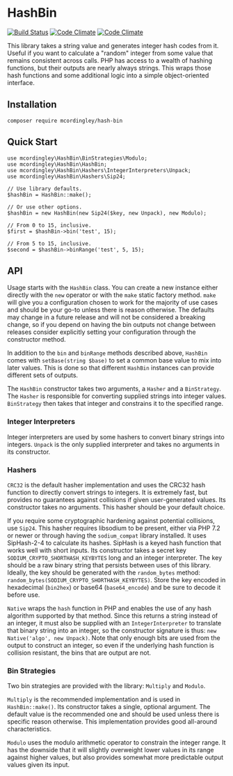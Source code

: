 # HashBin

[![Build Status](https://api.travis-ci.org/repositories/mcordingley/HashBin.svg)](https://travis-ci.org/mcordingley/HashBin)
[![Code Climate](https://codeclimate.com/github/mcordingley/HashBin/badges/gpa.svg)](https://codeclimate.com/github/mcordingley/HashBin)
[![Code Climate](https://codeclimate.com/github/mcordingley/HashBin/badges/coverage.svg)](https://codeclimate.com/github/mcordingley/HashBin)

This library takes a string value and generates integer hash codes from it. Useful if you want to calculate a "random"
integer from some value that remains consistent across calls. PHP has access to a wealth of hashing functions, but their
outputs are nearly always strings. This wraps those hash functions and some additional logic into a simple
object-oriented interface.


## Installation

`composer require mcordingley/hash-bin`

## Quick Start

```
use mcordingley\HashBin\BinStrategies\Modulo;
use mcordingley\HashBin\HashBin;
use mcordingley\HashBin\Hashers\IntegerInterpreters\Unpack;
use mcordingley\HashBin\Hashers\Sip24;

// Use library defaults.
$hashBin = HashBin::make();

// Or use other options.
$hashBin = new HashBin(new Sip24($key, new Unpack), new Modulo);

// From 0 to 15, inclusive.
$first = $hashBin->bin('test', 15);

// From 5 to 15, inclusive.
$second = $hashBin->binRange('test', 5, 15);
```

## API

Usage starts with the `HashBin` class. You can create a new instance either directly with the `new` operator or with the
`make` static factory method. `make` will give you a configuration chosen to work for the majority of use cases and
should be your go-to unless there is reason otherwise. The defaults may change in a future release and will not be
considered a breaking change, so if you depend on having the bin outputs not change between releases consider explicitly
setting your configuration through the constructor method.

In addition to the `bin` and `binRange` methods described above, `HashBin` comes with `setBase(string $base)` to set a
common base value to mix into later values. This is done so that different `HashBin` instances can provide different sets
of outputs.

The `HashBin` constructor takes two arguments, a `Hasher` and a `BinStrategy`. The `Hasher` is responsible for converting
supplied strings into integer values. `BinStrategy` then takes that integer and constrains it to the specified range.

### Integer Interpreters

Integer interpreters are used by some hashers to convert binary strings into integers. `Unpack` is the only supplied
interpreter and takes no arguments in its constructor.

### Hashers

`CRC32` is the default hasher implementation and uses the CRC32 hash function to directly convert strings to integers.
It is extremely fast, but provides no guarantees against collisions if given user-generated values. Its constructor takes
no arguments. This hasher should be your default choice.

If you require some cryptographic hardening against potential collisions, use `Sip24`. This hasher requires libsodium to
be present, either via PHP 7.2 or newer or through having the `sodium_compat` library installed. It uses SipHash-2-4 to
calculate its hashes. SipHash is a keyed hash function that works well with short inputs. Its constructor takes a secret
key `SODIUM_CRYPTO_SHORTHASH_KEYBYTES` long and an integer interpreter. The key should be a raw binary string that
persists between uses of this library. Ideally, the key should be generated with the `random_bytes` method:
`random_bytes(SODIUM_CRYPTO_SHORTHASH_KEYBYTES)`. Store the key encoded in hexadecimal (`bin2hex`) or base64 (`base64_encode`)
and be sure to decode it before use.

`Native` wraps the `hash` function in PHP and enables the use of any hash algorithm supported by that method. Since this
returns a string instead of an integer, it must also be supplied with an `IntegerInterpreter` to translate that binary
string into an integer, so the constructor signature is thus: `new Native('algo', new Unpack)`. Note that only enough
bits are used from the output to construct an integer, so even if the underlying hash function is collision resistant,
the bins that are output are not.

### Bin Strategies

Two bin strategies are provided with the library: `Multiply` and `Modulo`.

`Multiply` is the recommended implementation and is used in `HashBin::make()`. Its constructor takes a single, optional
argument. The default value is the recommended one and should be used unless there is specific reason otherwise. This
implementation provides good all-around characteristics.

`Modulo` uses the modulo arithmetic operator to constrain the integer range. It has the downside that it will slightly
overweight lower values in its range against higher values, but also provides somewhat more predictable output values
given its input.